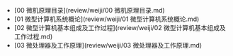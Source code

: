 <!-- _sidebar.md -->

* [00 微机原理目录](review/weiji/00 微机原理目录.md) 
* [01 微型计算机系统概论](review/weiji/01 微型计算机系统概论.md) 
* [02 微型计算机基本组成及工作过程](review/weiji/02 微型计算机基本组成及工作过程.md) 
* [03 微处理器及工作原理](review/weiji/03 微处理器及工作原理.md) 

